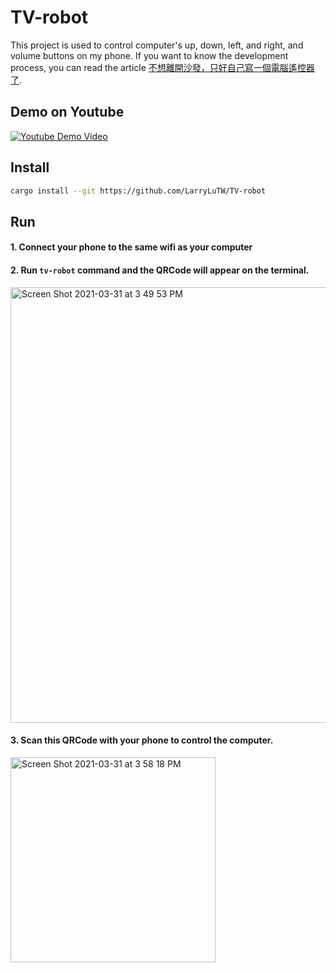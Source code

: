 # TV-robot

This project is used to control computer's up, down, left, and right, and volume buttons on my phone. If you want to know the development process, you can read the article [不想離開沙發，只好自己寫一個電腦遙控器了](https://medium.com/starbugs/how-to-make-a-computer-controller-7f8ffcdbe993).

## Demo on Youtube

[![Youtube Demo Video](https://user-images.githubusercontent.com/10403741/113395919-39aab680-93cd-11eb-8a72-36f374df1927.png)](https://www.youtube.com/watch?v=aIx-Li1m-3c)

## Install

```sh
cargo install --git https://github.com/LarryLuTW/TV-robot
```

## Run

#### 1. Connect your phone to the same wifi as your computer 

#### 2. Run `tv-robot` command and the QRCode will appear on the terminal.

<img width="697" alt="Screen Shot 2021-03-31 at 3 49 53 PM" src="https://user-images.githubusercontent.com/10403741/113109894-046d5f80-9239-11eb-9f09-61dc372218c0.png">

#### 3. Scan this QRCode with your phone to control the computer.

<img width="328" alt="Screen Shot 2021-03-31 at 3 58 18 PM" src="https://user-images.githubusercontent.com/10403741/113110769-08e64800-923a-11eb-81cb-7b0abb651cde.png">
